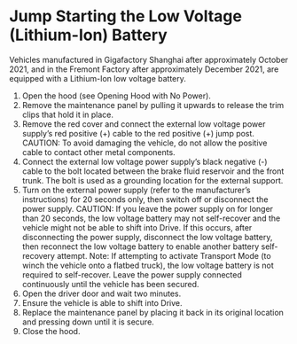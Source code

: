 # Jump Starting the Low Voltage (Lithium-Ion) Battery

Vehicles manufactured in Gigafactory Shanghai after approximately October 2021, and in the Fremont Factory after approximately December 2021, are equipped with a Lithium-Ion low voltage battery.

1. Open the hood (see Opening Hood with No Power).
2. Remove the maintenance panel by pulling it upwards to release the trim clips that hold it in place.
3. Remove the red cover and connect the external low voltage power supply’s red positive (+) cable to the red positive (+) jump post.
CAUTION: To avoid damaging the vehicle, do not allow the positive cable to contact other metal components.
4. Connect the external low voltage power supply’s black negative (-) cable to the bolt located between the brake fluid reservoir and the front trunk. The bolt is used as a grounding location for the external support.
5. Turn on the external power supply (refer to the manufacturer’s instructions) for 20 seconds only, then switch off or disconnect the power supply.
CAUTION: If you leave the power supply on for longer than 20 seconds, the low voltage battery may not self-recover and the vehicle might not be able to shift into Drive. If this occurs, after disconnecting the power supply, disconnect the low voltage battery, then reconnect the low voltage battery to enable another battery self-recovery attempt.
Note: If attempting to activate Transport Mode (to winch the vehicle onto a flatbed truck), the low voltage battery is not required to self-recover. Leave the power supply connected continuously until the vehicle has been secured.
6. Open the driver door and wait two minutes.
7. Ensure the vehicle is able to shift into Drive.
8. Replace the maintenance panel by placing it back in its original location and pressing down until it is secure.
9. Close the hood.